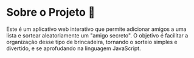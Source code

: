 # Sobre o Projeto 🎁 
Este é um aplicativo web interativo que permite adicionar amigos a uma lista e sortear aleatoriamente um "amigo secreto". O objetivo é facilitar a organização desse tipo de brincadeira, tornando o sorteio simples e divertido, e se aprofudando na linguagem JavaScript. 

